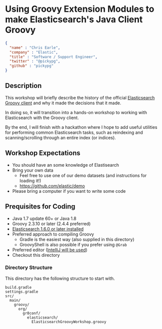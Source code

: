# Using Groovy Extension Modules to make Elasticsearch's Java Client Groovy

```json
{
  "name" : "Chris Earle",
  "company" : "Elastic",
  "title" : "Software / Support Engineer",
  "twitter" : "@pickypg",
  "github" : "pickypg"
}
```

## Description

This workshop will briefly describe the history of the official
[Elasticsearch Groovy client](https://github.com/elastic/elasticsearch-groovy)
and why it made the decisions that it made.

In doing so, it will transition into a hands-on workshop to working with
Elasticsearch with the Groovy client.

By the end, I will finish with a hackathon where I hope to add useful utilities
for performing common Elasticsearch tasks, such as reindexing and scanning/scrolling
through an entire index (or indices).

## Workshop Expectations

* You should have an some knowledge of Elastisearch
* Bring your own data
     * Feel free to use one of our demo datasets (and instructions for loading it!)
     * https://github.com/elastic/demo
* Please bring a computer if you want to write some code

## Prequisites for Coding

* Java 1.7 update 60+ or Java 1.8
* Groovy 2.3.10 or later (2.4.4 preferred)
* [Elasticsearch 1.6.0 or later installed](https://www.elastic.co/downloads/elasticsearch)
* Preferred approach to compiling Groovy
    * Gradle is the easiest way (also supplied in this directory)
    * GroovyShell is also possible if you prefer using `@Grab`
* Preferred editor ([IntelliJ will be used](https://www.jetbrains.com/idea/))
* Checkout this directory

### Directory Structure

This directory has the following structure to start with.

```
build.gradle
settings.gradle
src/
  main/
    groovy/
      org/
        gr8conf/
          elasticsearch/
            ElasticsearchGroovyWorkshop.groovy
```

